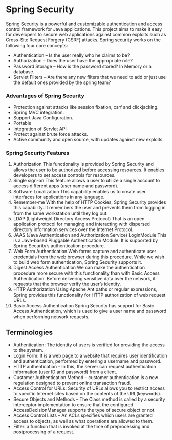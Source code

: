 # Spring Security
Spring Security is a powerful and customizable authentication and access control framework for Java applications.
This project aims to make it easy for developers to secure web applications against common exploits such as 
Cross-Site Request Forgery (CSRF) attacks.
Spring security works on the following four core concepts:
- Authentication – Is the user really who he claims to be?
- Authorization – Does the user have the appropriate role?
- Password Storage – How is the password stored? In Memory or a database.
- Servlet Filters – Are there any new filters that we need to add or just use the default ones provided by the spring team?

### Advantages of Spring Security
* Protection against attacks like session fixation, csrf and clickjacking.
* Spring MVC integration.
* Support Java Configuration.
* Portable
* Integration of Servlet API
* Protect against brute force attacks.
* Active community and open source, with updates against new exploits.

### Spring Security Features
1. Authorization
   This functionality is provided by Spring Security and allows the user to be authorized before accessing resources. 
   It enables developers to set access controls for resources.
2. Single sign-on
   This feature allows a user to utilize a single account to access different apps (user name and password).
3. Software Localization 
   This capability enables us to create user interfaces for applications in any language.
4. Remember-me
   With the help of HTTP Cookies, Spring Security provides this capability. 
   It remembers the user and prevents them from logging in from the same workstation until they log out.
5. LDAP (Lightweight Directory Access Protocol)
   That is an open application protocol for managing and interacting with dispersed directory 
   information services over the Internet Protocol.
6. JAAS (Java Authentication and Authorization Service) LoginModule
   This is a Java-based Pluggable Authentication Module. It is supported by Spring Security’s authentication procedure.
7. Web Form Authentication
   Web forms capture and authenticate user credentials from the web browser during this procedure. 
   While we wish to build web form authentication, Spring Security supports it.
8. Digest Access Authentication
   We can make the authentication procedure more secure with this functionality than with Basic Access Authentication. 
   Before delivering sensitive data over the network, it requests that the browser verify the user’s identity.
9. HTTP Authorization
   Using Apache Ant paths or regular expressions, 
   Spring provides this functionality for HTTP authorization of web request URLs.
10. Basic Access Authentication
    Spring Security has support for Basic Access Authentication,
    which is used to give a user name and password when performing network requests. 

## Terminologies

- Authentication: The identity of users is verified for providing the access to the system.
- Login Form: It is a web page to a website that requires user identification and authentication, 
  performed by entering a username and password.
- HTTP authentication – In this, the server can request authentication information (user ID and password) from a client.
- Customer Authentication Method – customer authentication is a new regulation designed to prevent online transaction fraud.
- Access Control for URLs: Security of URLs allows you to restrict access to specific Internet sites based on 
  the contents of the URL(keywords).
- Secure Objects and Methods – The Class method is called by a security interceptor implementation to ensure that the 
  configured AccessDecisionManager supports the type of secure object or not.
- Access Control Lists – An ACLs specifies which users are granted access to objects, 
  as well as what operations are allowed to them.
- Filter: a function that is invoked at the time of preprocessing and postprocessing of a request.